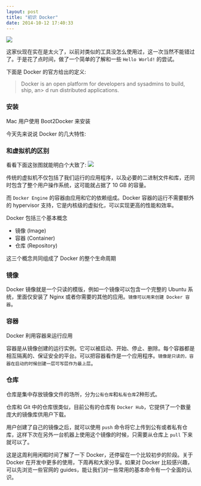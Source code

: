 ```yaml
---
layout: post
title: "初识 Docker"
date: 2014-10-12 17:40:33
---
```

![](http://2.bp.blogspot.com/-6bjnf703MRY/U6mzyawC2KI/AAAAAAAABic/RdB3XkyLduY/s1600/docker_logo.png)

这家伙现在实在是太火了，以前对类似的工具没怎么使用过，这一次当然不能错过了。于是花了点时间，做了一个简单的了解和一些 `Hello World!` 的尝试。

下面是 Docker 的官方给出的定义:

> Docker is an open platform for developers and sysadmins to build, ship, an> d run distributed applications.

### 安装
Mac 用户使用 Boot2Docker 来安装

今天先来说说 Docker 的几大特性:

### 和虚拟机的区别

看看下面这张图就能明白个大致了:
![](http://blog.trifork.com/wp-content/uploads/2013/07/Screenshot_from_docker.io_about.png)

传统的虚拟机不仅包括了我们运行的应用程序，以及必要的二进制文件和库，还同时包含了整个用户操作系统，这可能就占据了 10 GB 的容量。

而 `Docker Engine` 的容器由应用和它的依赖组成。Docker 容器的运行不需要额外的 hypervisor 支持，它是内核级的虚拟化，可以实现更高的性能和效率。

Docker 包括三个基本概念

* 镜像 (Image)
* 容器 (Container)
* 仓库 (Repository)

这三个概念共同组成了 Docker 的整个生命周期

### 镜像
Docker 镜像就是一个只读的模版，例如一个镜像可以包含一个完整的 Ubuntu 系统，里面仅安装了 Nginx 或者你需要的其他的应用。`镜像可以用来创建 Docker 容器`。

### 容器
Docker 利用容器来运行应用

容器是从镜像创建的运行实例。它可以被启动、开始、停止、删除。每个容器都是相互隔离的、保证安全的平台。可以把容器看作是一个应用程序。`镜像是只读的，容器在启动的时候创建一层可写层作为最上层`。

### 仓库
仓库是集中存放镜像文件的场所，分为`公有仓库`和`私有仓库`2种形式。

仓库和 Git 中的仓库很类似，目前公有的仓库有 `Docker Hub`，它提供了一个数量庞大的镜像库供用户下载。

用户创建了自己的镜像之后，就可以使用 `push` 命令将它上传到公有或者私有仓库，这样下次在另外一台机器上使用这个镜像的时候，只需要从仓库上 `pull` 下来就可以了。

这是这周利用闲暇时间了解了一下 Docker，还停留在一个比较初步的阶段。关于 Docker 在开发中更多的使用，下周再和大家分享。如果对 Docker 比较感兴趣，可以先浏览一些官网的 guides，能让我们对一些常用的基本命令有一个全面的认识。
